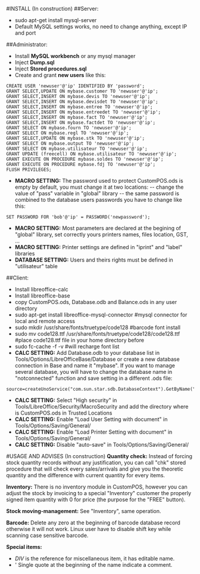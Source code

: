 #INSTALL (In construction)
##Server:
- sudo apt-get install mysql-server
- Default MySQL settings works, no need to change anything, except IP and port

##Administrator:
- Install **MySQL workbench** or any mysql manager
- Inject **Dump.sql**
- Inject **Stored procedures.sql**
- Create and grant **new users** like this:
```
CREATE USER 'newuser'@'ip' IDENTIFIED BY 'password';
GRANT SELECT,UPDATE ON mybase.customer TO 'newuser'@'ip';
GRANT SELECT,INSERT ON mybase.devis TO 'newuser'@'ip';
GRANT SELECT,INSERT ON mybase.devisdet TO 'newuser'@'ip';
GRANT SELECT,INSERT ON mybase.entree TO 'newuser'@'ip';
GRANT SELECT,INSERT ON mybase.entreedet TO 'newuser'@'ip';
GRANT SELECT,INSERT ON mybase.fact TO 'newuser'@'ip';
GRANT SELECT,INSERT ON mybase.factdet TO 'newuser'@'ip';
GRANT SELECT ON mybase.fourn TO 'newuser'@'ip';
GRANT SELECT ON mybase.regl TO 'newuser'@'ip';
GRANT SELECT,UPDATE ON mybase.stk TO 'newuser'@'ip';
GRANT SELECT ON mybase.output TO 'newuser'@'ip';
GRANT SELECT ON mybase.utilisateur TO 'newuser'@'ip';
GRANT UPDATE (freecell) ON mybase.utilisateur TO 'newuser'@'ip';
GRANT EXECUTE ON PROCEDURE mybase.soldes TO 'newuser'@'ip';
GRANT EXECUTE ON PROCEDURE mybase.fdj TO 'newuser'@'ip';
FLUSH PRIVILEGES;
```
- **MACRO SETTING:** The password used to protect CustomPOS.ods is empty by default, you must change it at two locations: -- change the value of "pass" variable in "global" library
-- the same password is combined to the database users passwords you have to change like this:
```
SET PASSWORD FOR 'bob'@'ip' = PASSWORD('newpassword');
```
- **MACRO SETTING:** Most parameters are declared at the begining of "global" library, set correctly yours printers names, files location, GST, ...
- **MACRO SETTING:**  Printer settings are defined in "iprint" and "label" libraries
- **DATABASE SETTING:** Users and theirs rights must be defined in "utilisateur" table

##Client:
- Install libreoffice-calc
- Install libreoffice-base
- copy CustomPOS.ods, Database.odb and Balance.ods in any user directory
- sudo apt-get install libreoffice-mysql-connector                  #mysql connector for local and remote access
- sudo mkdir /usr/share/fonts/truetype/code128                      #barcode font install
- sudo mv code128.ttf /usr/share/fonts/truetype/code128/code128.ttf #place code128.ttf file in your home directory before
- sudo fc-cache -f -v                                               #will recharge font list
- **CALC SETTING:** Add Database.odb to your database list in Tools/Options/LibreOfficeBase/Database or create a new database connection in Base and name it "mybase". If you want to manage several database, you will have to change the database name in "notconnected" function and save setting in a different .ods file:
```
source=createUnoService("com.sun.star.sdb.DatabaseContext").GetByName("yourdatabasename")
```
- **CALC SETTING:** Select "High security" in Tools/LibreOffice/Security/MacroSecurity and add the directory where is CustomPOS.ods in Trusted Locations
- **CALC SETTING:** Enable "Load User Setting with document" in Tools/Options/Saving/General/
- **CALC SETTING:** Enable "Load Printer Setting with document" in Tools/Options/Saving/General/
- **CALC SETTING:** Disable "auto-save" in Tools/Options/Saving/General/

#USAGE AND ADVISES (In construction)
**Quantity check:**  Instead of forcing stock quantity records without any justification, you can call "chk" stored procedure that will check every sales/arrivals and give you the theoretic quantity and the difference with current quantity for every items.

**Inventory:**  There is no inventory module in CustomPOS, however you can adjust the stock by invoicing to a special "Inventory" customer the properly signed item quantity with 0 for price (the purpose for the "FREE" button).

**Stock moving-management:**  See "Inventory", same operation.

**Barcode:**  Delete any zero at the beginning of barcode database record otherwise it will not work.
Linux user have to disable shift key while scanning case sensitive barcode.

**Special items:**
- *DIV* is the reference for miscellaneous item, it has editable name.
- '  Single quote at the beginning of the name indicate a comment.
